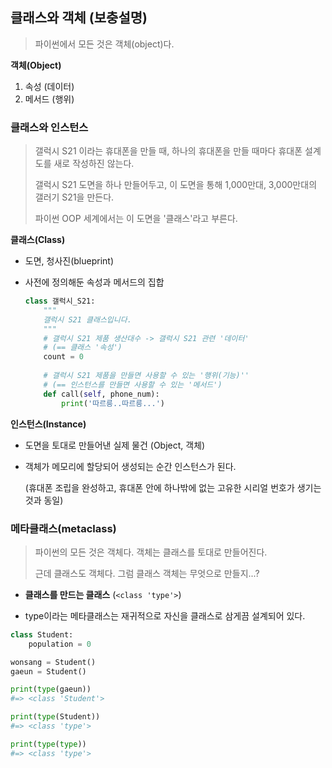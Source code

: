 ## 클래스와 객체 (보충설명)

> 파이썬에서 모든 것은 객체(object)다.



**객체(Object)** 

1. 속성 (데이터)
2. 메서드 (행위)



### 클래스와 인스턴스

> 갤럭시 S21 이라는 휴대폰을 만들 때, 하나의 휴대폰을 만들 때마다 휴대폰 설계도를 새로 작성하진 않는다.
>
> 갤럭시 S21 도면을 하나 만들어두고, 이 도면을 통해 1,000만대, 3,000만대의 갤러기 S21을 만든다.
>
> 파이썬 OOP 세계에서는 이 도면을 '클래스'라고 부른다.



**클래스(Class)**


* 도면, 청사진(blueprint)

* 사전에 정의해둔 속성과 메서드의 집합

  ```python
  class 갤럭시_S21:
      """
      갤럭시 S21 클래스입니다.
      """
      # 갤럭시 S21 제품 생산대수 -> 갤럭시 S21 관련 '데이터'
      # (== 클래스 '속성')
      count = 0
      
      # 갤럭시 S21 제품을 만들면 사용할 수 있는 '행위(기능)''
      # (== 인스턴스를 만들면 사용할 수 있는 '메서드')
      def call(self, phone_num):
          print('따르릉..따르릉...')
  ```

  

**인스턴스(Instance)**

* 도면을 토대로 만들어낸 실제 물건 (Object, 객체)

* 객체가 메모리에 할당되어 생성되는 순간 인스턴스가 된다.

  (휴대폰 조립을 완성하고, 휴대폰 안에 하나밖에 없는 고유한 시리얼 번호가 생기는 것과 동일)



### 메타클래스(metaclass)

> 파이썬의 모든 것은 객체다. 객체는 클래스를 토대로 만들어진다.
>
> 근데 클래스도 객체다. 그럼 클래스 객체는 무엇으로 만들지...?

* **클래스를 만드는 클래스** (`<class 'type'>`)

* type이라는 메타클래스는 재귀적으로 자신을 클래스로 삼게끔 설계되어 있다.



```python
class Student:
    population = 0
```

```python
wonsang = Student()
gaeun = Student()

print(type(gaeun))
#=> <class 'Student'>

print(type(Student))
#=> <class 'type'>

print(type(type))
#=> <class 'type'>
```







